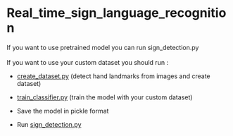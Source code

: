 # Real_time_sign_language_recognition

If you want to use pretrained model you can run sign_detection.py \
\
If you want to use your custom dataset you should run :

- <a href="create_dataset.py" > create_dataset.py</a> (detect hand landmarks from images and create dataset)

- <a href="train_classifier.py" > train_classifier.py</a> (train the model with your custom dataset)

- Save the model in pickle format

- Run <a href="sign_detection.py" > sign_detection.py</a> 
